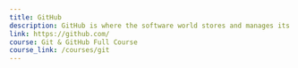 ```yaml
---
title: GitHub
description: GitHub is where the software world stores and manages its source code.
link: https://github.com/
course: Git & GitHub Full Course
course_link: /courses/git
---
```

